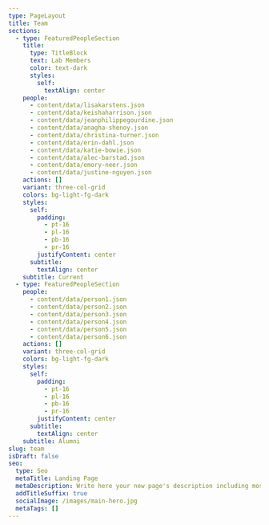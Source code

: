 ```yaml
---
type: PageLayout
title: Team
sections:
  - type: FeaturedPeopleSection
    title:
      type: TitleBlock
      text: Lab Members
      color: text-dark
      styles:
        self:
          textAlign: center
    people:
      - content/data/lisakarstens.json
      - content/data/keishaharrison.json
      - content/data/jeanphilippegourdine.json
      - content/data/anagha-shenoy.json
      - content/data/christina-turner.json
      - content/data/erin-dahl.json
      - content/data/katie-bowie.json
      - content/data/alec-barstad.json
      - content/data/emory-neer.json
      - content/data/justine-nguyen.json
    actions: []
    variant: three-col-grid
    colors: bg-light-fg-dark
    styles:
      self:
        padding:
          - pt-16
          - pl-16
          - pb-16
          - pr-16
        justifyContent: center
      subtitle:
        textAlign: center
    subtitle: Current
  - type: FeaturedPeopleSection
    people:
      - content/data/person1.json
      - content/data/person2.json
      - content/data/person3.json
      - content/data/person4.json
      - content/data/person5.json
      - content/data/person6.json
    actions: []
    variant: three-col-grid
    colors: bg-light-fg-dark
    styles:
      self:
        padding:
          - pt-16
          - pl-16
          - pb-16
          - pr-16
        justifyContent: center
      subtitle:
        textAlign: center
    subtitle: Alumni
slug: team
isDraft: false
seo:
  type: Seo
  metaTitle: Landing Page
  metaDescription: Write here your new page's description including most relevant keywords.
  addTitleSuffix: true
  socialImage: /images/main-hero.jpg
  metaTags: []
---
```

